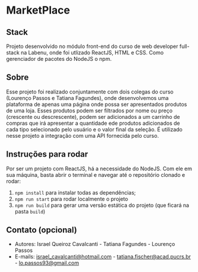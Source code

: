 # MarketPlace

## Stack
Projeto desenvolvido no módulo front-end do curso de web developer full-stack 
na Labenu, onde foi utlizado ReactJS, HTML e CSS. 
Como gerenciador de pacotes do NodeJS o npm.  

## Sobre
Esse projeto foi realizado conjuntamente com dois colegas do curso (Lourenço Passos e Tatiana Fagundes),
onde desenvolvemos uma plataforma de apenas uma página onde possa ser apresentados
produtos de uma loja. Esses produtos podem ser filtrados por nome ou preço (crescente ou descrescente),
podem ser adicionados a um carrinho de compras que irá apresentar a quantidade ede produtos adicionados
de cada tipo selecionado pelo usuário e o valor final da seleção. É utilizado nesse projeto a integração
com uma API fornecida pelo curso.

## Instruções para rodar
Por ser um projeto com ReactJS, há a necessidade do NodeJS. Com ele em 
sua máquina, basta abrir o terminal e navegar até o repositório clonado e 
rodar:

1. `npm install` para instalar todas as dependências;
1. `npm run start` para rodar localmente o projeto
1. `npm run build` para gerar uma versão estática do projeto 
(que ficará na pasta `build`)

## Contato (opcional)
- Autores: Israel Queiroz Cavalcanti - Tatiana Fagundes - Lourenço Passos
- E-mails: israel_cavalcanti@hotmail.com - tatiana.fischer@acad.pucrs.br - lo.passos93@gmail.com
